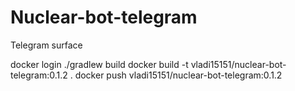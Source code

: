 # Nuclear-bot-telegram
Telegram surface

docker login
./gradlew build
docker build -t vladi15151/nuclear-bot-telegram:0.1.2 .
docker push vladi15151/nuclear-bot-telegram:0.1.2